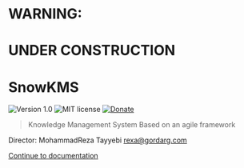 
# WARNING:

# UNDER CONSTRUCTION

# SnowKMS


![Version 1.0](https://img.shields.io/badge/version-1.0.0.0-blue.svg) ![MIT license](https://img.shields.io/badge/license-MIT-green.svg) [![Donate](https://img.shields.io/badge/give-donation-yellow.svg)](https://zarinp.al/@tayyebi)

> Knowledge Management System
> Based on an agile framework


Director: MohammadReza Tayyebi <rexa@gordarg.com>

[Continue to documentation](https://gordarg.github.io/a_pwW1-MoEOQbXhg.html)